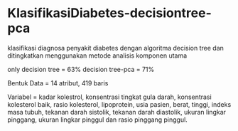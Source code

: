 # KlasifikasiDiabetes-decisiontree-pca
klasifikasi diagnosa penyakit diabetes dengan algoritma decision tree dan ditingkatkan menggunakan metode analisis komponen utama 

only decision tree = 63%
decision tree-pca = 71%

Bentuk Data = 14 atribut, 419 baris 

Variabel = kadar kolestrol, konsentrasi tingkat gula darah, konsentrasi kolesterol baik, rasio kolesterol, lipoprotein, usia pasien, berat, tinggi, indeks masa tubuh, tekanan darah sistolik, tekanan darah diastolik, ukuran lingkar pinggang, ukuran lingkar pinggul dan rasio pinggang pinggul.
